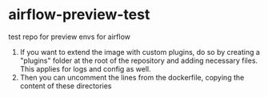 # airflow-preview-test
test repo for preview envs for airflow

1. If you want to extend the image with custom plugins, do so by creating a "plugins" folder at the root of the repository and adding necessary files. This applies for logs and config as well.
2. Then you can uncomment the lines from the dockerfile, copying the content of these directories
